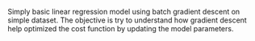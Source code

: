 Simply basic linear regression model using batch gradient descent on simple dataset. The objective is try to understand how gradient descent help optimized the cost function by updating the model parameters.
